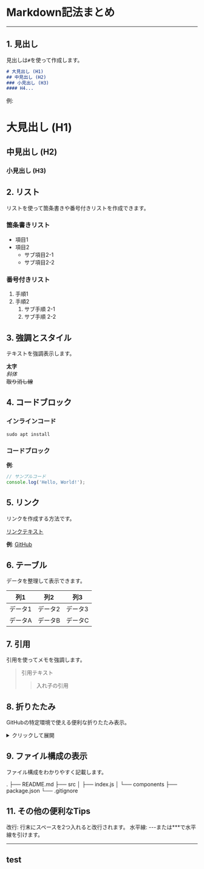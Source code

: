 # Markdown記法まとめ
---

## 1. 見出し
見出しは`#`を使って作成します。

```markdown
# 大見出し (H1)
## 中見出し (H2)
### 小見出し (H3)
#### H4...
```
例:

# 大見出し (H1)
## 中見出し (H2)
### 小見出し (H3)

## 2. リスト
リストを使って箇条書きや番号付きリストを作成できます。

### 箇条書きリスト
- 項目1
- 項目2
  - サブ項目2-1
  - サブ項目2-2

### 番号付きリスト
1. 手順1
2. 手順2
   1. サブ手順 2-1
   2. サブ手順 2-2

## 3. 強調とスタイル
テキストを強調表示します。


**太字**  
*斜体*  
~~取り消し線~~


## 4. コードブロック
### インラインコード

`sudo apt install `

### コードブロック

**例**:
```javascript
// サンプルコード
console.log('Hello, World!');
```

## 5. リンク
リンクを作成する方法です。

[リンクテキスト](URL)

**例**:
[GitHub](https://github.com/ohno0628)

## 6. テーブル
データを整理して表示できます。


| 列1      | 列2       | 列3       |
|----------|-----------|-----------|
| データ1  | データ2   | データ3   |
| データA  | データB   | データC   |




## 7. 引用
引用を使ってメモを強調します。

> 引用テキスト
>> 入れ子の引用

## 8. 折りたたみ
GitHubの特定環境で使える便利な折りたたみ表示。

<details>
<summary>クリックして展開</summary>

ここに内容を記載。

</details>


## 9. ファイル構成の表示
ファイル構成をわかりやすく記載します。

.
├── README.md
├── src
│   ├── index.js
│   └── components
├── package.json
└── .gitignore


## 11. その他の便利なTips
改行: 行末にスペースを2つ入れると改行されます。
水平線: ---または***で水平線を引けます。


---
test
---
